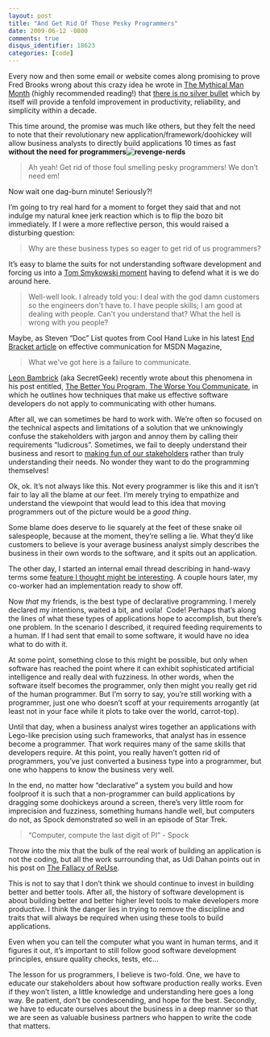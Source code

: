 ```yaml
---
layout: post
title: "And Get Rid Of Those Pesky Programmers"
date: 2009-06-12 -0800
comments: true
disqus_identifier: 18623
categories: [code]
---
```

Every now and then some email or website comes along promising to prove
Fred Brooks wrong about this crazy idea he wrote in [The Mythical Man
Month](http://www.amazon.com/gp/product/0201835959?ie=UTF8&tag=youvebeenhaac-20&linkCode=as2&camp=1789&creative=390957&creativeASIN=0201835959 "The Mythical Man Month")
(highly recommended reading!) that [there is no silver
bullet](http://www.virtualschool.edu/mon/SoftwareEngineering/BrooksNoSilverBullet.html "There is no silver bullet")
which by itself will provide a tenfold improvement in productivity,
reliability, and simplicity within a decade.

This time around, the promise was much like others, but they felt the
need to note that their revolutionary new
application/framework/doohickey will allow business analysts to directly
build applications 10 times as fast **without the need for
programmers![![revenge-nerds](http://haacked.com/images/haacked_com/WindowsLiveWriter/AndGetRidOfThosePeskyProgrammers_A0BE/revenge-nerds_thumb.jpg "revenge-nerds")](http://haacked.com/images/haacked_com/WindowsLiveWriter/AndGetRidOfThosePeskyProgrammers_A0BE/revenge-nerds_2.jpg)**

> Ah yeah! Get rid of those foul smelling pesky programmers! We don’t
> need em!

Now wait one dag-burn minute! Seriously?!

I’m going to try real hard for a moment to forget they said that and not
indulge my natural knee jerk reaction which is to flip the bozo bit
immediately. If I were a more reflective person, this would raised a
disturbing question:

> Why are these business types so eager to get rid of us programmers?

It’s easy to blame the suits for not understanding software development
and forcing us into a [Tom Smykowski
moment](http://www.hulu.com/watch/12879/office-space-people-skills "People Skills on Hulu")
having to defend what it is we do around here.

> Well-well look. I already told you: I deal with the god damn customers
> so the engineers don't have to. I have people skills; I am good at
> dealing with people. Can't you understand that? What the hell is wrong
> with you people?

Maybe, as Steven “Doc” List quotes from Cool Hand Luke in his latest
[End Bracket
article](http://msdn.microsoft.com/en-us/magazine/dd882508.aspx "Think Before You Speak")
on effective communication for MSDN Magazine,

> What we've got here is a failure to communicate.

[Leon Bambrick](http://www.secretgeek.net/ "Leon Bambrick") (aka
SecretGeek) recently wrote about this phenomena in his post entitled,
[The Better You Program, The Worse You
Communicate](http://www.secretgeek.net/program_communicate_4reasons.asp "Programmer communication"),
in which he outlines how techniques that make us effective software
developers do not apply to communicating with other humans.

After all, we can sometimes be hard to work with. We’re often so focused
on the technical aspects and limitations of a solution that we
unknowingly confuse the stakeholders with jargon and annoy them by
calling their requirements “ludicrous”. Sometimes, we fail to deeply
understand their business and resort to [making fun of our
stakeholders](http://www.youtube.com/watch?v=R2a8TRSgzZY "Vendor Client Relationships")
rather than truly understanding their needs. No wonder they want to do
the programming themselves!

Ok, ok. It’s not always like this. Not every programmer is like this and
it isn’t fair to lay all the blame at our feet. I’m merely trying to
empathize and understand the viewpoint that would lead to this idea that
moving programmers out of the picture would be a *good thing*.

Some blame does deserve to lie squarely at the feet of these snake oil
salespeople, because at the moment, they’re selling a lie. What they’d
like customers to believe is your average business analyst simply
describes the business in their own words to the software, and it spits
out an application.

The other day, I started an internal email thread describing in
hand-wavy terms some [feature I thought might be
interesting](http://haacked.com/archive/2009/06/02/alternative-to-expressions.aspx "Alternative To Expressions").
A couple hours later, my co-worker had an implementation ready to show
off.

Now *that* my friends, is the best type of declarative programming. I
merely declared my intentions, waited a bit, and voila!  Code! Perhaps
that’s along the lines of what these types of applications hope to
accomplish, but there’s one problem. In the scenario I described, it
required feeding requirements to a human. If I had sent that email to
some software, it would have no idea what to do with it.

At some point, something close to this might be possible, but only when
software has reached the point where it can exhibit sophisticated
artificial intelligence and really deal with fuzziness. In other words,
when the software itself becomes the programmer, only then might you
really get rid of the human programmer. But I’m sorry to say, you’re
still working with a programmer, just one who doesn’t scoff at your
requirements arrogantly (at least not in your face while it plots to
take over the world, carrot-top).

Until that day, when a business analyst wires together an applications
with Lego-like precision using such frameworks, that analyst has in
essence become a programmer. That work requires many of the same skills
that developers require. At this point, you really haven’t gotten rid of
programmers, you’ve just converted a business type into a programmer,
but one who happens to know the business very well.

In the end, no matter how “declarative” a system you build and how
foolproof it is such that a non-programmer can build applications by
dragging some doohickeys around a screen, there’s very little room for
imprecision and fuzziness, something humans handle well, but computers
do not, as Spock demonstrated so well in an episode of Star Trek.

> “Computer, compute the last digit of PI” - Spock

Throw into the mix that the bulk of the real work of building an
application is not the coding, but all the work surrounding that, as Udi
Dahan points out in his post on [The Fallacy of
ReUse](http://www.udidahan.com/2009/06/07/the-fallacy-of-reuse/ "The Fallacy of ReUse").

This is not to say that I don’t think we should continue to invest in
building better and better tools. After all, the history of software
development is about building better and better higher level tools to
make developers more productive. I think the danger lies in trying to
remove the discipline and traits that will always be required when using
these tools to build applications.

Even when you can tell the computer what you want in human terms, and it
figures it out, it’s important to still follow good software development
principles, ensure quality checks, tests, etc…

The lesson for us programmers, I believe is two-fold. One, we have to
educate our stakeholders about how software production really works.
Even if they won’t listen, a little knowledge and understanding here
goes a long way. Be patient, don’t be condescending, and hope for the
best. Secondly, we have to educate ourselves about the business in a
deep manner so that we are seen as valuable business partners who happen
to write the code that matters.

